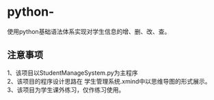 # python-
使用python基础语法体系实现对学生信息的增、删、改、查。
## 注意事项
1、该项目以StudentManageSystem.py为主程序<br>
2、该项目的程序设计思路在 学生管理系统.xmind中以思维导图的形式展示。<br>
3、该项目为学生课外练习，仅作练习使用。

